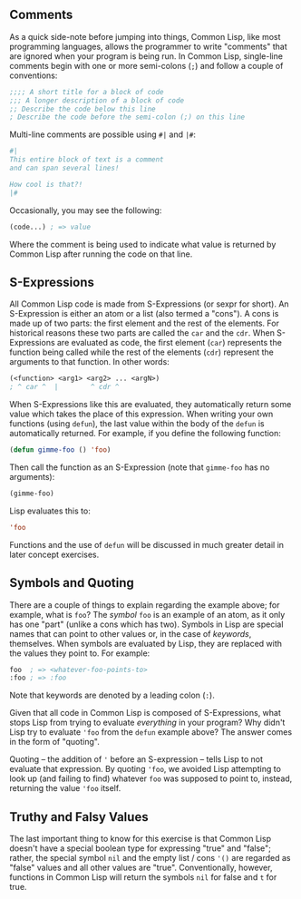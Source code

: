 ## Comments

As a quick side-note before jumping into things, Common Lisp, like most programming languages, allows the programmer to write "comments" that are ignored when your program is being run. In Common Lisp, single-line comments begin with one or more semi-colons (`;`) and follow a couple of conventions:

```lisp
;;;; A short title for a block of code
;;; A longer description of a block of code
;; Describe the code below this line
; Describe the code before the semi-colon (;) on this line
```

Multi-line comments are possible using `#|` and `|#`:

```lisp
#|
This entire block of text is a comment
and can span several lines!

How cool is that?!
|#
```

Occasionally, you may see the following:

```lisp
(code...) ; => value
```

Where the comment is being used to indicate what value is returned by Common Lisp after running the code on that line.

## S-Expressions

All Common Lisp code is made from S-Expressions (or sexpr for short). An S-Expression is either an atom or a list (also termed a "cons"). A cons is made up of two parts: the first element and the rest of the elements. For historical reasons these two parts are called the `car` and the `cdr`. When S-Expressions are evaluated as code, the first element (`car`) represents the function being called while the rest of the elements (`cdr`) represent the arguments to that function. In other words:

```lisp
(<function> <arg1> <arg2> ... <argN>)
; ^ car ^  |        ^ cdr ^
```

When S-Expressions like this are evaluated, they automatically return some value which takes the place of this expression. When writing your own functions (using `defun`), the last value within the body of the `defun` is automatically returned. For example, if you define the following function:

```lisp
(defun gimme-foo () 'foo)
```

Then call the function as an S-Expression (note that `gimme-foo` has no arguments):

```lisp
(gimme-foo)
```

Lisp evaluates this to:

```lisp
'foo
```

Functions and the use of `defun` will be discussed in much greater detail in later concept exercises.

## Symbols and Quoting

There are a couple of things to explain regarding the example above; for example, what is `foo`? The _symbol_ `foo` is an example of an atom, as it only has one "part" (unlike a cons which has two). Symbols in Lisp are special names that can point to other values or, in the case of _keywords_, themselves. When symbols are evaluated by Lisp, they are replaced with the values they point to. For example:

```lisp
foo  ; => <whatever-foo-points-to>
:foo ; => :foo

```

Note that keywords are denoted by a leading colon (`:`).

Given that all code in Common Lisp is composed of S-Expressions, what stops Lisp from trying to evaluate _everything_ in your program? Why didn't Lisp try to evaluate `'foo` from the `defun` example above? The answer comes in the form of "quoting".

Quoting – the addition of `'` before an S-expression – tells Lisp to not evaluate that expression. By quoting `'foo`, we avoided Lisp attempting to look up (and failing to find) whatever `foo` was supposed to point to, instead, returning the value `'foo` itself.

## Truthy and Falsy Values

The last important thing to know for this exercise is that Common Lisp doesn't have a special boolean type for expressing "true" and "false"; rather, the special symbol `nil` and the empty list / cons `'()` are regarded as "false" values and all other values are "true". Conventionally, however, functions in Common Lisp will return the symbols `nil` for false and `t` for true.
